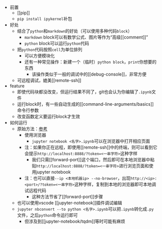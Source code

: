 - 前置
  - [[pip]]
  - `pip install ipykernel`补包
- 好处
  - 结合了`python`和`markdown`的好处（可以使用多种代码`block`）
    - `markdown` block可以有数学公式、图片等作为“高级[[comment]]”
    - `python` block可以运行`python`代码
  - 把`python`代码按照`cell`为单位排列
    - 可以方便模块化
    - 还有一种常见操作：新建一个（临时）`python block`，`print`你想要的东西
      - 该操作类似于一般的调试中的[[debug-console]]，非常方便
  - 可远程调试，媲美[[remote-ssh]]
- feature
  - 即使代码块都没改变，但运行结果不同了，git也会认为你编辑了`.ipynb`文件
  - 运行block时，有一些自动生成的[[command-line-arguments/basics]]命令行参数
  - 改变函数定义要运行block才生效
- 如何运行
  - 原始方法：[参考](https://docs.jupyter.org/en/latest/running.html)
    - 使用浏览器
      - `jupyter notebook <名字>.ipynb`可以在浏览器中打开相应页面
    - 注：如果你正在远程，即使用[[remote-ssh]]中的终端，则可以看到它会提示`http://localhost:8888/?token=<一串字符>`这种字样
      - 我们只需[[forward-port]]这个端口，然后即可在本地浏览器中粘贴`http://localhost:8888/?token=<一串字符>`进行浏览页面和使用jupyter notebook
    - 注：也可以直接`--ip <本地机器ip> --no-browser`，出现`http://<ip>:<port>/?token=<一串字符>`这种字样，复制到本地的浏览器即可本地调试远程代码
      - 这种方法节省了[[forward-port]]步骤
  - 也可以使用vscode [[jupyter-notebook]]插件调试编辑
  - `jupyter nbconvert --to python <名字>.ipynb`可以把`.ipynb`转化成`.py`文件，之后`python`命令运行即可
    - 但涉及到[[jupyter-notebook/tqdm]]等时可能有麻烦
